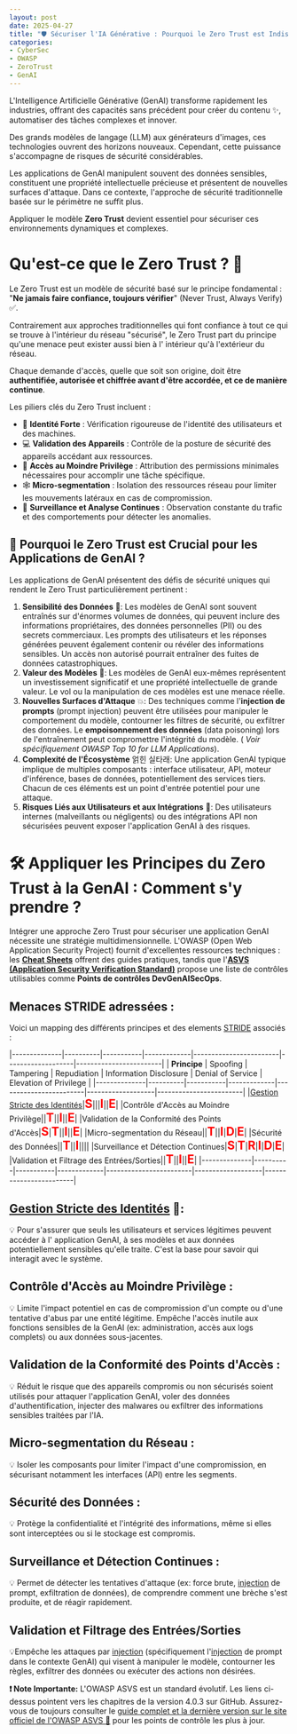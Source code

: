 ```yaml
---
layout: post
date: 2025-04-27
title: "🛡️ Sécuriser l'IA Générative : Pourquoi le Zero Trust est Indispensable"
categories:
- CyberSec
- OWASP
- ZeroTrust
- GenAI
---
```


L'Intelligence Artificielle Générative (GenAI) transforme rapidement les industries, offrant des capacités sans
précédent pour créer du contenu ✨, automatiser des tâches complexes et innover.

Des grands modèles de langage (LLM) aux
générateurs d'images, ces technologies ouvrent des horizons nouveaux. Cependant, cette puissance s'accompagne de risques
de sécurité considérables.

Les applications de GenAI manipulent souvent des données sensibles, constituent une
propriété intellectuelle précieuse et présentent de nouvelles surfaces d'attaque. Dans ce contexte, l'approche de
sécurité traditionnelle basée sur le périmètre ne suffit plus.

Appliquer le modèle **Zero Trust** devient essentiel pour sécuriser ces environnements dynamiques et complexes.

# Qu'est-ce que le Zero Trust ? 🤔

Le Zero Trust est un modèle de sécurité basé sur le principe fondamental : "**Ne jamais faire confiance, toujours
vérifier**" (Never Trust, Always Verify) ✅.

Contrairement aux approches traditionnelles qui font confiance à tout ce qui
se trouve à l'intérieur du réseau "sécurisé", le Zero Trust part du principe qu'une menace peut exister aussi bien à l'
intérieur qu'à l'extérieur du réseau.

Chaque demande d'accès, quelle que soit son origine, doit être **authentifiée,
autorisée et chiffrée avant d'être accordée, et ce de manière continue**.

Les piliers clés du Zero Trust incluent :

* 👤 **Identité Forte** : Vérification rigoureuse de l'identité des utilisateurs et des machines.
* 💻 **Validation des Appareils** : Contrôle de la posture de sécurité des appareils accédant aux ressources.
* 🔑 **Accès au Moindre Privilège** : Attribution des permissions minimales nécessaires pour accomplir une tâche
  spécifique.
* 🕸️ **Micro-segmentation** : Isolation des ressources réseau pour limiter les mouvements latéraux en cas de
  compromission.
* 👀 **Surveillance et Analyse Continues** : Observation constante du trafic et des comportements pour détecter les
  anomalies.

## 🚨 Pourquoi le Zero Trust est Crucial pour les Applications de GenAI ?

Les applications de GenAI présentent des défis de sécurité uniques qui rendent le Zero Trust particulièrement
pertinent :

1. **Sensibilité des Données** 📄: Les modèles de GenAI sont souvent entraînés sur d'énormes volumes de données, qui
   peuvent inclure des informations propriétaires, des données personnelles (PII) ou des secrets commerciaux. Les
   prompts des utilisateurs et les réponses générées peuvent également contenir ou révéler des informations sensibles.
   Un accès non autorisé pourrait entraîner des fuites de données catastrophiques.
2. **Valeur des Modèles** 💎: Les modèles de GenAI eux-mêmes représentent un investissement significatif et une propriété
   intellectuelle de grande valeur. Le vol ou la manipulation de ces modèles est une menace réelle.
3. **Nouvelles Surfaces d'Attaque** 💥: Des techniques comme l'**injection de prompts** (prompt injection) peuvent être
   utilisées pour manipuler le comportement du modèle, contourner les filtres de sécurité, ou exfiltrer des données. Le
   **empoisonnement des données** (data poisoning) lors de l'entraînement peut compromettre l'intégrité du modèle. (
   *Voir spécifiquement OWASP Top 10 for LLM Applications*).
4. **Complexité de l'Écosystème** 얽힌 실타래: Une application GenAI typique implique de multiples composants : interface
   utilisateur, API, moteur d'inférence, bases de données, potentiellement des services tiers. Chacun de ces éléments
   est un point d'entrée potentiel pour une attaque.
5. **Risques Liés aux Utilisateurs et aux Intégrations** 👥: Des utilisateurs internes (malveillants ou négligents) ou
   des intégrations API non sécurisées peuvent exposer l'application GenAI à des risques.

# 🛠️ Appliquer les Principes du Zero Trust à la GenAI : Comment s'y prendre ?

Intégrer une approche Zero Trust pour sécuriser une application GenAI nécessite une stratégie multidimensionnelle.
L'OWASP (Open Web Application Security Project) fournit d'excellentes ressources techniques : 
les [**Cheat Sheets**](https://cheatsheetseries.owasp.org/) offrent des guides pratiques, 
tandis que 
l'[**ASVS (Application Security  Verification Standard)**](https://owasp.org/www-project-application-security-verification-standard/) 
propose une liste de contrôles utilisables comme **Points de contrôles DevGenAISecOps**. 

## Menaces STRIDE adressées :

Voici un mapping des différents principes et des elements [STRIDE]({{home}}/2025/04/26/STRIDE/) associés :

|--------------|----------|-----------|-------------|------------------------|-------------------|------------------------|
| **Principe** | Spoofing | Tampering | Repudiation | Information Disclosure | Denial of Service | Elevation of Privilege |
|--------------|----------|-----------|-------------|------------------------|-------------------|------------------------|
|[Gestion Stricte des Identités]({{home}}/2025/04/29/Zero-Trust-1)|<span style="color: red; font-weight: bold; font-size: 150%;">S</span>|||<span style="color: red; font-weight: bold; font-size: 150%;">I</span>||<span style="color: red; font-weight: bold; font-size: 150%;">E</span>|
|Contrôle d'Accès au Moindre Privilège||<span style="color: red; font-weight: bold; font-size: 150%;">T</span>||<span style="color: red; font-weight: bold; font-size: 150%;">I</span>||<span style="color: red; font-weight: bold; font-size: 150%;">E</span>|
|Validation de la Conformité des Points d'Accès|<span style="color: red; font-weight: bold; font-size: 150%;">S</span>|<span style="color: red; font-weight: bold; font-size: 150%;">T</span>||<span style="color: red; font-weight: bold; font-size: 150%;">I</span>||<span style="color: red; font-weight: bold; font-size: 150%;">E</span>|
|Micro-segmentation du Réseau||<span style="color: red; font-weight: bold; font-size: 150%;">T</span>||<span style="color: red; font-weight: bold; font-size: 150%;">I</span>|<span style="color: red; font-weight: bold; font-size: 150%;">D</span>|<span style="color: red; font-weight: bold; font-size: 150%;">E</span>|
|Sécurité des Données||<span style="color: red; font-weight: bold; font-size: 150%;">T</span>||<span style="color:red; font-weight: bold; font-size: 150%;">I</span>||||
|Surveillance et Détection Continues|<span style="color: red; font-weight: bold; font-size: 150%;">S</span>|<span style="color: red; font-weight: bold; font-size: 150%;">T</span>|<span style="color: red; font-weight: bold; font-size: 150%;">R</span>|<span style="color: red; font-weight: bold; font-size: 150%;">I</span>|<span style="color: red; font-weight: bold; font-size: 150%;">D</span>|<span style="color: red; font-weight: bold; font-size: 150%;">E</span>|
|Validation et Filtrage des Entrées/Sorties||<span style="color: red; font-weight: bold; font-size: 150%;">T</span>||<span style="color: red; font-weight: bold; font-size: 150%;">I</span>||<span style="color: red; font-weight: bold; font-size: 150%;">E</span>|
|--------------|----------|-----------|-------------|------------------------|-------------------|------------------------|


## [Gestion Stricte des Identités]({{home}}/2025/04/29/Zero-Trust-1) 🔑:
💡 Pour s'assurer que seuls les utilisateurs et services légitimes peuvent accéder à l' application GenAI, à ses 
modèles et aux données potentiellement sensibles qu'elle traite. C'est la base pour savoir qui interagit avec le système.

## Contrôle d'Accès au Moindre Privilège :
💡 Limite l'impact potentiel en cas de compromission d'un compte ou d'une tentative d'abus par une entité légitime. 
Empêche
l'accès inutile aux fonctions sensibles de la GenAI (ex: administration, accès aux logs complets) ou aux données
sous-jacentes.

## Validation de la Conformité des Points d'Accès :
💡 Réduit le risque que des appareils compromis ou non sécurisés soient utilisés pour attaquer l'application GenAI, voler
des données d'authentification, injecter des malwares ou exfiltrer des informations sensibles traitées par l'IA.


## Micro-segmentation du Réseau :
💡 Isoler les composants pour limiter l'impact d'une compromission, en sécurisant notamment les interfaces (API)
entre les segments.

## Sécurité des Données :
💡 Protège la confidentialité et l'intégrité des informations, même si elles sont interceptées ou si le stockage 
est compromis.

## Surveillance et Détection Continues :
💡 Permet de détecter les tentatives d'attaque (ex: force brute, [injection]({{home}}/2025/02/26/prompt) de prompt, 
exfiltration de données), 
de comprendre comment une brèche s'est produite, et de réagir rapidement. 

## Validation et Filtrage des Entrées/Sorties 
💡Empêche les attaques par [injection]({{home}}/2025/02/26/prompt) (spécifiquement l'[injection]({{home}}/2025/02/26/prompt) de prompt dans le 
contexte GenAI) qui visent à 
manipuler le modèle, contourner les règles, exfiltrer des données ou exécuter des actions non désirées.

**❗ Note Importante:** L'OWASP ASVS est un standard évolutif. Les liens ci-dessus pointent vers les chapitres de la
version 4.0.3 sur GitHub. Assurez-vous de toujours consulter
le [guide complet et la dernière version sur le site officiel de l'OWASP ASVS 🔗](https://owasp.org/www-project-application-security-verification-standard/)
pour les points de contrôle les plus à jour.


